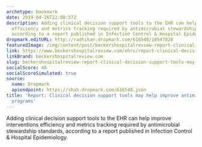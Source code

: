 ```yaml
---
archetype: bookmark
date: 2019-04-26T22:08:57Z
description: Adding clinical decision support tools to the EHR can help improve interventions
  efficiency and metrics tracking required by antimicrobial stewardship standards,
  according to a report published in Infection Control & Hospital Epidemiology.
dropmark.editURL: http://radhikan.dropmark.com/616548/18547828
featuredImage: /img/content/post/beckershospitalreview-report-clinical-decision-support-tools-may-help-improve-antimicrobial-stewardship-programs.jpg
link: https://www.beckershospitalreview.com/ehrs/report-clinical-decision-support-tools-may-help-improve-antimicrobial-stewardship-programs.html
linkBrand: beckershospitalreview.com
slug: beckershospitalreview-report-clinical-decision-support-tools-may-help-improve-antimicrobial-stewardship-programs
socialScore: 48
socialScoreSimulated: true
source:
  name: Dropmark
  apiendpoint: https://shah.dropmark.com/616548.json
title: 'Report: Clinical decision support tools may help improve antimicrobial stewardship
  programs'
---
```

Adding clinical decision support tools to the EHR can help improve interventions efficiency and metrics tracking required by antimicrobial stewardship standards, according to a report published in Infection Control & Hospital Epidemiology.